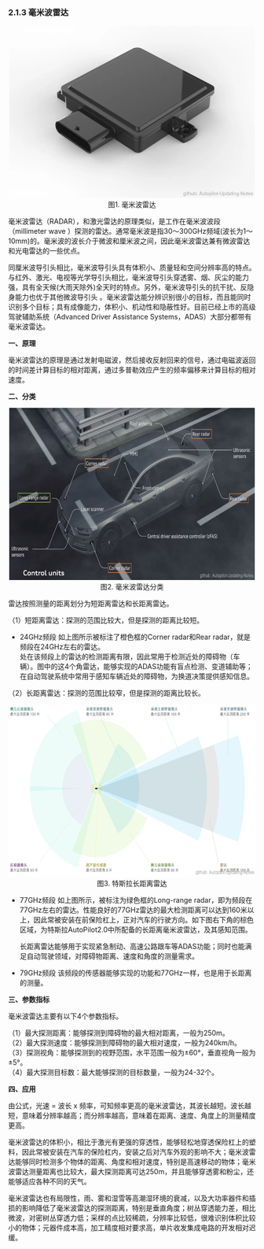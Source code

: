 ### 2.1.3 毫米波雷达
<div align=center>
<img src="./imgs/2.1.3.1.jpg" width="500" height="350"> 
</div>
<div align=center>图1. 毫米波雷达 </div>

毫米波雷达（RADAR），和激光雷达的原理类似，是工作在毫米波波段（millimeter wave ）探测的雷达。通常毫米波是指30～300GHz频域(波长为1～10mm)的。毫米波的波长介于微波和厘米波之间，因此毫米波雷达兼有微波雷达和光电雷达的一些优点。

同厘米波导引头相比，毫米波导引头具有体积小、质量轻和空间分辨率高的特点。与红外、激光、电视等光学导引头相比，毫米波导引头穿透雾、烟、灰尘的能力强，具有全天候(大雨天除外)全天时的特点。另外，毫米波导引头的抗干扰、反隐身能力也优于其他微波导引头 。毫米波雷达能分辨识别很小的目标，而且能同时识别多个目标；具有成像能力，体积小、机动性和隐蔽性好。目前已经上市的高级驾驶辅助系统（Advanced Driver Assistance Systems，ADAS）大部分都带有毫米波雷达。

**一、原理**

毫米波雷达的原理是通过发射电磁波，然后接收反射回来的信号，通过电磁波返回的时间差计算目标的相对距离，通过多普勒效应产生的频率偏移来计算目标的相对速度。

**二、分类**

<div align=center>
<img src="./imgs/2.1.3.2.jpg" width="500" height="350"> 
</div>
<div align=center>图2. 毫米波雷达分类 </div>
   
雷达按照测量的距离划分为短距离雷达和长距离雷达。

（1）短距离雷达：探测的范围比较大，但是探测的距离比较短。
- 24GHz频段
    如上图所示被标注了橙色框的Corner radar和Rear radar，就是频段在24GHz左右的雷达。<br>
    处在该频段上的雷达的检测距离有限，因此常用于检测近处的障碍物（车辆）。图中的这4个角雷达，能够实现的ADAS功能有盲点检测、变道辅助等；在自动驾驶系统中常用于感知车辆近处的障碍物，为换道决策提供感知信息。

（2）长距离雷达：探测的范围比较窄，但是探测的距离比较长。
<div align=center>
<img src="./imgs/2.1.3.3.jpg" width="550" height="350"> 
</div>
<div align=center>图3. 特斯拉长距离雷达 </div>

- 77GHz频段
    如上图所示，被标注为绿色框的Long-range radar，即为频段在77GHz左右的雷达。性能良好的77GHz雷达的最大检测距离可以达到160米以上，因此常被安装在前保险杠上，正对汽车的行驶方向。如下图右下角的棕色区域，为特斯拉AutoPilot2.0中所配备的长距离毫米波雷达，及其感知范围。

    长距离雷达能够用于实现紧急制动、高速公路跟车等ADAS功能；同时也能满足自动驾驶领域，对障碍物距离、速度和角度的测量需求。

- 79GHz频段
    该频段的传感器能够实现的功能和77GHz一样，也是用于长距离的测量。

**三、参数指标**

毫米波雷达主要有以下4个参数指标。

（1）最大探测距离：能够探测到障碍物的最大相对距离，一般为250m。 \
（2）最大探测速度：能够探测到障碍物的最大相对速度，一般为240km/h。 \
（3）探测视角：能够探测到的视野范围，水平范围一般为±60°，垂直视角一般为±5°。 \
（4）最大探测目标数：最大能够探测的目标数量，一般为24-32个。

**四、应用**

由公式，光速 = 波长 x 频率，可知频率更高的毫米波雷达，其波长越短。波长越短，意味着分辨率越高；而分辨率越高，意味着在距离、速度、角度上的测量精度更高。

毫米波雷达的体积小，相比于激光有更强的穿透性，能够轻松地穿透保险杠上的塑料，因此常被安装在汽车的保险杠内，安装之后对汽车外观的影响不大；毫米波雷达能够同时检测多个物体的距离、角度和相对速度，特别是高速移动的物体；毫米波雷达测量距离也比较大，最大探测距离可达250m，并且能够穿透雾和粉尘，还能够适应各种不同的天气。

毫米波雷达也有局限性，雨、雾和湿雪等高潮湿环境的衰减，以及大功率器件和插损的影响降低了毫米波雷达的探测距离，特别是垂直角度；树丛穿透能力差，相比微波，对密树丛穿透力低；采样的点比较稀疏，分辨率比较低，很难识别体积比较小的物体；元器件成本高，加工精度相对要求高，单片收发集成电路的开发相对迟缓。